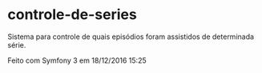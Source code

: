 controle-de-series
==================

Sistema para controle de quais episódios foram assistidos de determinada série.

Feito com Symfony 3 em 18/12/2016 15:25
